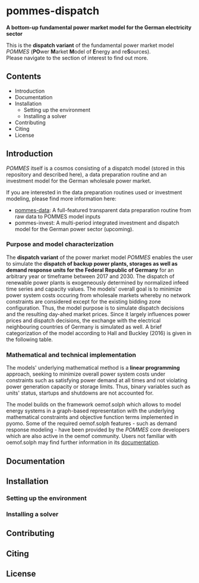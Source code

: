# pommes-dispatch

**A bottom-up fundamental power market model for the German electricity sector**

This is the **dispatch variant** of the fundamental power market model *POMMES* (**PO**wer **M**arket **M**odel of **E**nergy and re**S**ources).<br>
Please navigate to the section of interest to find out more.

## Contents
* Introduction
* Documentation
* Installation
    * Setting up the environment
    * Installing a solver
* Contributing
* Citing
* License

## Introduction
*POMMES* itself is a cosmos consisting of a dispatch model (stored in this repository and described here), a data preparation routine and an investment model for the German wholesale power market.

If you are interested in the data preparation routines used or investment modeling, please find more information here:
- [pommes-data](https://github.com/pommes-public/pommes-data): A full-featured transparent data preparation routine from raw data to POMMES model inputs
- pommes-invest: A multi-period integrated investment and dispatch model for the German power sector (upcoming).

### Purpose and model characterization
The **dispatch variant** of the power market model *POMMES* enables the user to simulate the **dispatch of backup power plants, storages as well as demand response units for the Federal Republic of Germany** for an arbitrary year or timeframe between 2017 and 2030. The dispatch of renewable power plants is exogeneously determined by normalized infeed time series and capacity values. The models' overall goal is to minimize power system costs occuring from wholesale markets whereby no network constraints are considered except for the existing bidding zone configuration. Thus, the model purpose is to simulate dispatch decisions and the resulting day-ahed market prices. Since it largely influences power prices and dispatch decisions, the exchange with the electrical neighbouring countries of Germany is simulated as well. A brief categorization of the model according to Hall and Buckley (2016) is given in the following table.

<Categorization>

### Mathematical and technical implementation
The models' underlying mathematical method is a **linear programming** approach, seeking to minimize overall power system costs under constraints such as satisfying power demand at all times and not violating power generation capacity or storage limits. Thus, binary variables such as units' status, startups and shutdowns are not accounted for.

The model builds on the framework oemof.solph which allows to model energy systems in a graph-based representation with the underlying mathematical constraints and objective function terms implemented in pyomo. Some of the required oemof.solph features - such as demand response modeling - have been provided by the *POMMES* core developers which are also active in the oemof community. Users not familiar with oemof.solph may find further information in its [documentation](https://oemof-solph.readthedocs.io/en/latest/readme.html).

## Documentation

## Installation
### Setting up the environment
### Installing a solver

## Contributing

## Citing

## License

